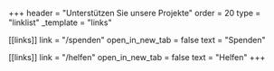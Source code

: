 +++
header = "Unterstützen Sie unsere Projekte"
order = 20
type = "linklist"
_template = "links"

[[links]]
link = "/spenden"
open_in_new_tab = false
text = "Spenden"

[[links]]
link = "/helfen"
open_in_new_tab = false
text = "Helfen"
+++

